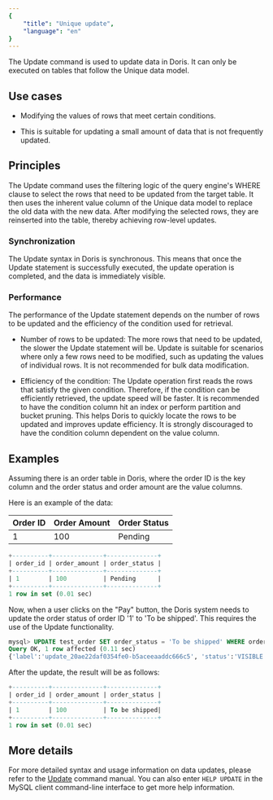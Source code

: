 ```yaml
---
{
    "title": "Unique update",
    "language": "en"
}
---
```


<!-- 
Licensed to the Apache Software Foundation (ASF) under one
or more contributor license agreements.  See the NOTICE file
distributed with this work for additional information
regarding copyright ownership.  The ASF licenses this file
to you under the Apache License, Version 2.0 (the
"License"); you may not use this file except in compliance
with the License.  You may obtain a copy of the License at

  http://www.apache.org/licenses/LICENSE-2.0

Unless required by applicable law or agreed to in writing,
software distributed under the License is distributed on an
"AS IS" BASIS, WITHOUT WARRANTIES OR CONDITIONS OF ANY
KIND, either express or implied.  See the License for the
specific language governing permissions and limitations
under the License.
-->

The Update command is used to update data in Doris. It can only be executed on tables that follow the Unique data model.

## Use cases

- Modifying the values of rows that meet certain conditions.

- This is suitable for updating a small amount of data that is not frequently updated.

## Principles

The Update command uses the filtering logic of the query engine's WHERE clause to select the rows that need to be updated from the target table. It then uses the inherent value column of the Unique data model to replace the old data with the new data. After modifying the selected rows, they are reinserted into the table, thereby achieving row-level updates.

### Synchronization

The Update syntax in Doris is synchronous. This means that once the Update statement is successfully executed, the update operation is completed, and the data is immediately visible.

### Performance

The performance of the Update statement depends on the number of rows to be updated and the efficiency of the condition used for retrieval.

- Number of rows to be updated: The more rows that need to be updated, the slower the Update statement will be. Update is suitable for scenarios where only a few rows need to be modified, such as updating the values of individual rows. It is not recommended for bulk data modification.

- Efficiency of the condition: The Update operation first reads the rows that satisfy the given condition. Therefore, if the condition can be efficiently retrieved, the update speed will be faster. It is recommended to have the condition column hit an index or perform partition and bucket pruning. This helps Doris to quickly locate the rows to be updated and improves update efficiency. It is strongly discouraged to have the condition column dependent on the value column.

## Examples

Assuming there is an order table in Doris, where the order ID is the key column and the order status and order amount are the value columns. 

Here is an example of the data:

| Order ID | Order Amount | Order Status |
| -------- | ------------ | ------------ |
| 1        | 100          | Pending      |

```sql
+----------+--------------+--------------+
| order_id | order_amount | order_status |
+----------+--------------+--------------+
| 1        | 100          | Pending      |
+----------+--------------+--------------+
1 row in set (0.01 sec)
```

Now, when a user clicks on the "Pay" button, the Doris system needs to update the order status of order ID '1' to 'To be shipped'. This requires the use of the Update functionality.

```sql
mysql> UPDATE test_order SET order_status = 'To be shipped' WHERE order_id = 1;
Query OK, 1 row affected (0.11 sec)
{'label':'update_20ae22daf0354fe0-b5aceeaaddc666c5', 'status':'VISIBLE', 'txnId':'33', 'queryId':'20ae22daf0354fe0-b5aceeaaddc666c5'}
```

After the update, the result will be as follows:

```sql
+----------+--------------+--------------+
| order_id | order_amount | order_status |
+----------+--------------+--------------+
| 1        | 100          | To be shipped|
+----------+--------------+--------------+
1 row in set (0.01 sec)
```

## More details

For more detailed syntax and usage information on data updates, please refer to the [Update](../../sql-manual/sql-reference/Data-Manipulation-Statements/Manipulation/UPDATE) command manual. You can also enter `HELP UPDATE` in the MySQL client command-line interface to get more help information.